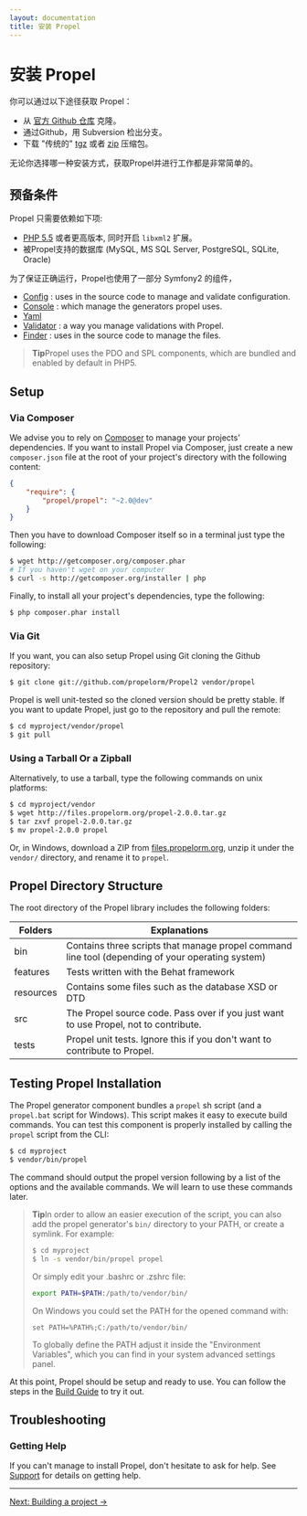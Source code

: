 ```yaml
---
layout: documentation
title: 安装 Propel
---
```


# 安装 Propel #

你可以通过以下途径获取 Propel：

* 从 [官方 Github 仓库](http://github.com/propelorm/Propel2) 克隆。
* 通过Github，用 Subversion 检出分支。
* 下载 "传统的" [tgz](https://github.com/propelorm/Propel2/tarball/master) 或者 [zip](https://github.com/propelorm/Propel2/zipball/master) 压缩包。

无论你选择哪一种安装方式，获取Propel并进行工作都是非常简单的。

## 预备条件 ##

Propel 只需要依赖如下项:

* [PHP 5.5](http://www.php.net/) 或者更高版本, 同时开启 `libxml2` 扩展。
* 被Propel支持的数据库 (MySQL, MS SQL Server, PostgreSQL, SQLite, Oracle)

为了保证正确运行，Propel也使用了一部分 Symfony2 的组件，

* [Config](https://github.com/symfony/Config) : uses in the source code to manage and validate configuration.
* [Console](https://github.com/symfony/Console) : which manage the generators propel uses.
* [Yaml](https://github.com/symfony/Yaml)
* [Validator](https://github.com/symfony/Validator) : a way you manage validations with Propel.
* [Finder](https://github.com/symfony/Finder) : uses in the source code to manage the files.

>**Tip**Propel uses the PDO and SPL components, which are bundled and enabled by default in PHP5.

## Setup ##

### Via Composer ###

We advise you to rely on [Composer](http://getcomposer.org/) to manage your projects' dependencies. If you want to install Propel via Composer, just create a new `composer.json` file at the root of your project's directory with the following content:

```json
{
    "require": {
        "propel/propel": "~2.0@dev"
    }
}
```

Then you have to download Composer itself so in a terminal just type the following:

```bash
$ wget http://getcomposer.org/composer.phar
# If you haven't wget on your computer
$ curl -s http://getcomposer.org/installer | php
```

Finally, to install all your project's dependencies, type the following:

```bash
$ php composer.phar install
```

### Via Git ###

If you want, you can also setup Propel using Git cloning the Github repository:

```bash
$ git clone git://github.com/propelorm/Propel2 vendor/propel
```

Propel is well unit-tested so the cloned version should be pretty stable. If you want to update Propel, just go to the repository and pull the remote:

```bash
$ cd myproject/vendor/propel
$ git pull
```

### Using a Tarball Or a Zipball ###

Alternatively, to use a tarball, type the following commands on unix platforms:

```bash
$ cd myproject/vendor
$ wget http://files.propelorm.org/propel-2.0.0.tar.gz
$ tar zxvf propel-2.0.0.tar.gz
$ mv propel-2.0.0 propel
```

Or, in Windows, download a ZIP from [files.propelorm.org](http://files.propelorm.org), unzip it under the `vendor/` directory, and rename it to `propel`.

## Propel Directory Structure ##

The root directory of the Propel library includes the following folders:

|Folders        |Explanations
|---------------|----------------------------------------------------------------------
|bin            |Contains three scripts that manage propel command line tool (depending of your operating system)
|features       |Tests written with the Behat framework
|resources      |Contains some files such as the database XSD or DTD
|src            |The Propel source code. Pass over if you just want to use Propel, not to contribute.
|tests          |Propel unit tests. Ignore this if you don't want to contribute to Propel.

## Testing Propel Installation ##

The Propel generator component bundles a `propel` sh script (and a `propel.bat` script for Windows). This script makes it easy to execute build commands. You can test this component is properly installed by calling the `propel` script from the CLI:

```bash
$ cd myproject
$ vendor/bin/propel
```

The command should output the propel version following by a list of the options and the available commands. We will learn to use these commands later.

> **Tip**In order to allow an easier execution of the script, you can also add the
> propel generator's `bin/` directory to your PATH, or create a symlink. For
> example:
>
> ```bash
> $ cd myproject
> $ ln -s vendor/bin/propel propel
> ```
>
> Or simply edit your .bashrc or .zshrc file:
>
> ```bash
> export PATH=$PATH:/path/to/vendor/bin/
> ```
>
> On Windows you could set the PATH for the opened command with:
>
> ```
> set PATH=%PATH%;C:/path/to/vendor/bin/
> ```
>
> To globally define the PATH adjust it inside the "Environment Variables", which
> you can find in your system advanced settings panel.

At this point, Propel should be setup and ready to use. You can follow the steps in the [Build Guide](02-buildtime.html) to try it out.

## Troubleshooting ##

### Getting Help ###

If you can't manage to install Propel, don't hesitate to ask for help. See
[Support](../support.html) for details on getting help.

---
<span class="next">[Next: Building a project &rarr;](02-buildtime.html)</span>
